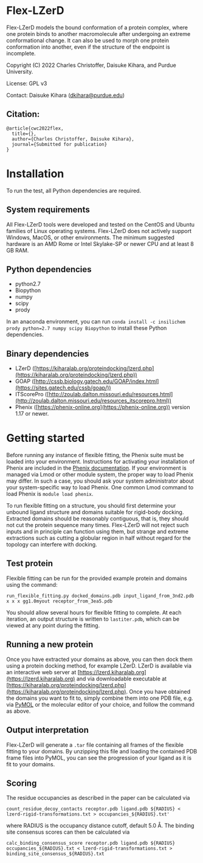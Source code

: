 # Flex-LZerD

Flex-LZerD models the bound conformation of a protein complex, where one protein binds to another macromolecule after undergoing an extreme conformational change. It can also be used to morph one protein conformation into another, even if the structure of the endpoint is incomplete.

Copyright (C) 2022 Charles Christoffer, Daisuke Kihara, and Purdue University.

License: GPL v3

Contact: Daisuke Kihara (dkihara@purdue.edu)

## Citation:
```
@article{cwc2022flex,
  title={},
  author={Charles Christoffer, Daisuke Kihara},
  journal={Submitted for publication}
}
```

Installation
============

To run the test, all Python dependencies are required.

System requirements
-------------------
All Flex-LZerD tools were developed and tested on the CentOS and Ubuntu families of Linux operating systems. Flex-LZerD does not actively support Windows, MacOS, or other environments. The minimum suggested hardware is an AMD Rome or Intel Skylake-SP or newer CPU and at least 8 GB RAM.

Python dependencies
-------------------
- python2.7
- Biopython
- numpy
- scipy
- prody

In an anaconda environment, you can run `conda install -c insilichem prody python=2.7 numpy scipy Biopython` to install these Python dependencies.

Binary dependencies
-------------------
- LZerD ([https://kiharalab.org/proteindocking/lzerd.php](https://kiharalab.org/proteindocking/lzerd.php))
- GOAP ([http://cssb.biology.gatech.edu/GOAP/index.html](https://sites.gatech.edu/cssb/goap/))
- ITScorePro ([http://zoulab.dalton.missouri.edu/resources.html](http://zoulab.dalton.missouri.edu/resources_itscorepro.html))
- Phenix ([https://phenix-online.org](https://phenix-online.org)) version 1.17 or newer.

Getting started
===============
Before running any instance of flexible fitting, the Phenix suite must be loaded into your environment. Instructions for activating your installation of Phenix are included in the [Phenix documentation](https://phenix-online.org/documentation/install-setup-run.html#setting-up-the-command-line-environment). If your environment is managed via Lmod or other module system, the proper way to load Phenix may differ. In such a case, you should ask your system administrator about your system-specific way to load Phenix. One common Lmod command to load Phenix is `module load phenix`.

To run flexible fitting on a structure, you should first determine your unbound ligand structure and domains suitable for rigid-body docking. Extracted domains should be reasonably contiguous, that is, they should not cut the protein sequence many times. Flex-LZerD will not reject such inputs and in principle can function using them, but strange and extreme extractions such as cutting a globular region in half without regard for the topology can interfere with docking.

Test protein
------------
Flexible fitting can be run for the provided example protein and domains using the command:

```run_flexible_fitting.py docked_domains.pdb input_ligand_from_3nd2.pdb x x x gg1.0myout receptor_from_3ea5.pdb```

You should allow several hours for flexible fitting to complete. At each iteration, an output structure is written to `lastiter.pdb`, which can be viewed at any point during the fitting.

Running a new protein
---------------------
Once you have extracted your domains as above, you can then dock them using a protein docking method, for example LZerD. LZerD is available via an interactive web server at [https://lzerd.kiharalab.org](https://lzerd.kiharalab.org) and via downloadable executable at [https://kiharalab.org/proteindocking/lzerd.php](https://kiharalab.org/proteindocking/lzerd.php). Once you have obtained the domains you want to fit to, simply combine them into one PDB file, e.g. via [PyMOL](https://pymol.org) or the molecular editor of your choice, and follow the command as above.

Output interpretation
---------------------
Flex-LZerD will generate a `.tar` file containing all frames of the flexible fitting to your domains. By unzipping this file and loading the contained PDB frame files into PyMOL, you can see the progression of your ligand as it is fit to your domains.

Scoring
-------
The residue occupancies as described in the paper can be calculated via
```
count_residue_decoy_contacts receptor.pdb ligand.pdb ${RADIUS} < lzerd-rigid-transformations.txt > occupancies_${RADIUS}.txt'
```
where RADIUS is the occupancy distance cutoff, default 5.0 Å. The binding site consensus scores can then be calculated via
```
calc_binding_consensus_score receptor.pdb ligand.pdb ${RADIUS} occupancies_${RADIUS}.txt < lzerd-rigid-transformations.txt > binding_site_consensus_${RADIUS}.txt
```
